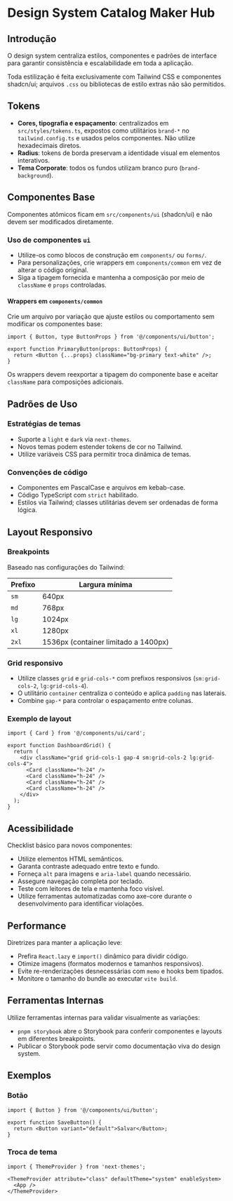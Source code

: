 # Design System Catalog Maker Hub

## Introdução
O design system centraliza estilos, componentes e padrões de interface para garantir consistência e escalabilidade em toda a aplicação.

Toda estilização é feita exclusivamente com Tailwind CSS e componentes shadcn/ui; arquivos `.css` ou bibliotecas de estilo extras não são permitidos.

## Tokens
- **Cores, tipografia e espaçamento**: centralizados em `src/styles/tokens.ts`, expostos como utilitários `brand-*` no `tailwind.config.ts` e usados pelos componentes. Não utilize hexadecimais diretos.
- **Radius**: tokens de borda preservam a identidade visual em elementos interativos.
- **Tema Corporate**: todos os fundos utilizam branco puro (`brand-background`).

## Componentes Base
Componentes atômicos ficam em `src/components/ui` (shadcn/ui) e não devem ser modificados diretamente.

### Uso de componentes `ui`
- Utilize-os como blocos de construção em `components/` ou `forms/`.
- Para personalizações, crie wrappers em `components/common` em vez de alterar o código original.
- Siga a tipagem fornecida e mantenha a composição por meio de `className` e `props` controladas.

#### Wrappers em `components/common`
Crie um arquivo por variação que ajuste estilos ou comportamento sem modificar os componentes base:

```tsx
import { Button, type ButtonProps } from '@/components/ui/button';

export function PrimaryButton(props: ButtonProps) {
  return <Button {...props} className="bg-primary text-white" />;
}
```

Os wrappers devem reexportar a tipagem do componente base e aceitar `className` para composições adicionais.

## Padrões de Uso
### Estratégias de temas
- Suporte a `light` e `dark` via `next-themes`.
- Novos temas podem estender tokens de cor no Tailwind.
- Utilize variáveis CSS para permitir troca dinâmica de temas.

### Convenções de código
- Componentes em PascalCase e arquivos em kebab-case.
- Código TypeScript com `strict` habilitado.
- Estilos via Tailwind; classes utilitárias devem ser ordenadas de forma lógica.

## Layout Responsivo

### Breakpoints
Baseado nas configurações do Tailwind:

| Prefixo | Largura mínima |
| ------- | -------------- |
| `sm`    | 640px          |
| `md`    | 768px          |
| `lg`    | 1024px         |
| `xl`    | 1280px         |
| `2xl`   | 1536px (container limitado a 1400px) |

### Grid responsivo
- Utilize classes `grid` e `grid-cols-*` com prefixos responsivos (`sm:grid-cols-2`, `lg:grid-cols-4`).
- O utilitário `container` centraliza o conteúdo e aplica `padding` nas laterais.
- Combine `gap-*` para controlar o espaçamento entre colunas.

### Exemplo de layout
```tsx
import { Card } from '@/components/ui/card';

export function DashboardGrid() {
  return (
    <div className="grid grid-cols-1 gap-4 sm:grid-cols-2 lg:grid-cols-4">
      <Card className="h-24" />
      <Card className="h-24" />
      <Card className="h-24" />
      <Card className="h-24" />
    </div>
  );
}
```

## Acessibilidade

Checklist básico para novos componentes:
- Utilize elementos HTML semânticos.
- Garanta contraste adequado entre texto e fundo.
- Forneça `alt` para imagens e `aria-label` quando necessário.
- Assegure navegação completa por teclado.
- Teste com leitores de tela e mantenha foco visível.
- Utilize ferramentas automatizadas como axe-core durante o desenvolvimento para identificar violações.

## Performance

Diretrizes para manter a aplicação leve:
- Prefira `React.lazy` e `import()` dinâmico para dividir código.
- Otimize imagens (formatos modernos e tamanhos responsivos).
- Evite re-renderizações desnecessárias com `memo` e hooks bem tipados.
- Monitore o tamanho do bundle ao executar `vite build`.

## Ferramentas Internas
Utilize ferramentas internas para validar visualmente as variações:
- `pnpm storybook` abre o Storybook para conferir componentes e layouts em diferentes breakpoints.
- Publicar o Storybook pode servir como documentação viva do design system.

## Exemplos
### Botão
```tsx
import { Button } from '@/components/ui/button';

export function SaveButton() {
  return <Button variant="default">Salvar</Button>;
}
```

### Troca de tema
```tsx
import { ThemeProvider } from 'next-themes';

<ThemeProvider attribute="class" defaultTheme="system" enableSystem>
  <App />
</ThemeProvider>
```

